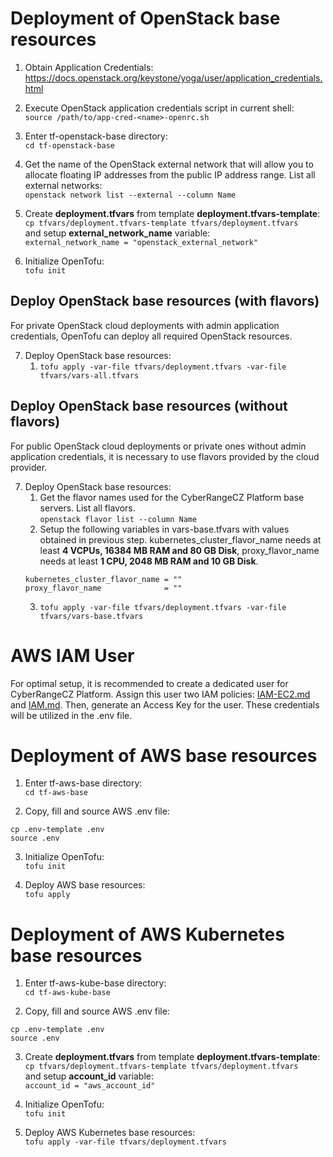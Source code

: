# Deployment of OpenStack base resources

1. Obtain Application Credentials:\
https://docs.openstack.org/keystone/yoga/user/application_credentials.html

2. Execute OpenStack application credentials script in current shell:\
`source /path/to/app-cred-<name>-openrc.sh`

3. Enter tf-openstack-base directory:\
`cd tf-openstack-base`

4. Get the name of the OpenStack external network that will allow you to allocate floating IP addresses from the public IP address range. List all external networks:\
`openstack network list --external --column Name`

5. Create **deployment.tfvars** from template **deployment.tfvars-template**:\
`cp tfvars/deployment.tfvars-template tfvars/deployment.tfvars`\
 and setup **external_network_name** variable:\
 `external_network_name = "openstack_external_network"`

6. Initialize OpenTofu:\
`tofu init`

## Deploy OpenStack base resources (with flavors)
For private OpenStack cloud deployments with admin application credentials, OpenTofu can deploy all required OpenStack resources.

7. Deploy OpenStack base resources:
    1. `tofu apply -var-file tfvars/deployment.tfvars -var-file tfvars/vars-all.tfvars`

## Deploy OpenStack base resources (without flavors)
For public OpenStack cloud deployments or private ones without admin application credentials, it is necessary to use flavors provided by the cloud provider.

7. Deploy OpenStack base resources:
    1. Get the flavor names used for the CyberRangeCZ Platform base servers. List all flavors.\
      `openstack flavor list --column Name`
    2. Setup the following variables in vars-base.tfvars with values obtained in previous step. kubernetes_cluster_flavor_name needs at least **4 VCPUs, 16384 MB RAM and 80 GB Disk**,  proxy_flavor_name needs at least **1 CPU, 2048 MB RAM and 10 GB Disk**.
    ```
    kubernetes_cluster_flavor_name = ""
    proxy_flavor_name              = ""
    ```
    3. `tofu apply -var-file tfvars/deployment.tfvars -var-file tfvars/vars-base.tfvars`

# AWS IAM User

For optimal setup, it is recommended to create a dedicated user for CyberRangeCZ Platform. Assign this user two IAM policies: [IAM-EC2.md](IAM-EC2.md) and [IAM.md](IAM.md). Then, generate an Access Key for the user. These credentials will be utilized in the .env file.

# Deployment of AWS base resources

1. Enter tf-aws-base directory:\
`cd tf-aws-base`

2. Copy, fill and source AWS .env file:
```
cp .env-template .env
source .env
```

3. Initialize OpenTofu:\
`tofu init`

4. Deploy AWS base resources:\
`tofu apply`

# Deployment of AWS Kubernetes base resources

1. Enter tf-aws-kube-base directory:\
`cd tf-aws-kube-base`

2. Copy, fill and source AWS .env file:
```
cp .env-template .env
source .env
```

3. Create **deployment.tfvars** from template **deployment.tfvars-template**:\
`cp tfvars/deployment.tfvars-template tfvars/deployment.tfvars`\
 and setup **account_id** variable:\
 `account_id = "aws_account_id"`

3. Initialize OpenTofu:\
`tofu init`

4. Deploy AWS Kubernetes base resources:\
`tofu apply -var-file tfvars/deployment.tfvars`
